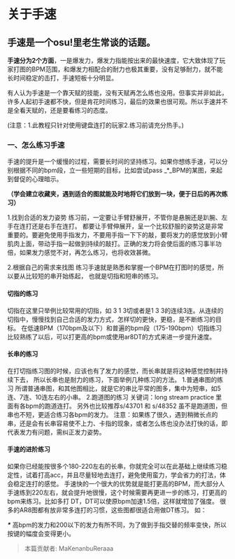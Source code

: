 # 关于手速

## 手速是一个osu!里老生常谈的话题。

**手速分为2个方面**，一是爆发力，爆发力指能按出来的最快速度，它大致体现了玩家打图的BPM范围，和爆发力相配合的耐力也极其重要，没有足够耐力，就不能长时间稳定的击打，手速短板十分明显。

有人认为手速是一个靠天赋的技能，没有天赋再怎么练也没用。但事实并非如此，许多人起初手速都不快，但是肯花时间练习，最后的效果也很可观。所以手速并不是全看天赋的，还是要看练习的态度。

\(注意：1.此教程只针对使用键盘连打的玩家2.练习前请充分热手。\)

### 一、怎么练习手速

手速的提升是一个缓慢的过程，需要长时间的坚持练习。如果你想练手速，可以分别根据不同的bpm段，立一些短期的目标，比如尝试pass \_\*\_BPM的某图，来起到督促的心理暗示。

**（学会建立收藏夹，遇到适合的图就能及时地将它们放到一块，便于日后的再次练习）**

1.找到合适的发力姿势 练习前，一定要让手臂舒展开，不管你是悬腕还是趴腕、左手在连打还是右手在连打。 都要让手臂伸展开，呈一个比较舒服的姿势这是非常重要的。要避免使用手指发力，不要用手指一下下的敲，要将发力的感觉放到小臂肌肉上面，带动手指一起做到持续的敲打。正确的发力将会使后面的练习事半功倍，如果发力感觉不对，再怎么练习，也将收效甚微。

2.根据自己的需求来找图 练习手速就是熟悉和掌握一个BPM在打图时的感觉，所以要从比较短的串开始练起， 也就是切指和短串的练习。

#### 切指的练习

切指在这里只举例比较常用的切指，如 3 1 3切或者是1 3 3的连续3连。从连续的切指中，慢慢找到自己合适的发力方式，怎样切的更快，更稳，是不断练习的目标。 在低速BPM（170bpm及以下）和普遍的bpm段（175-190bpm）切指练习比较熟练了以后，可以打更高的bpm或使用ar8DT的方式来进一步提升速度。

#### 长串的练习

在打切指练习图的时候，应该也有了发力的感觉，而长串就是将这种感觉控制并持续下去， 所以长串也是耐力的练习，下面举例几种练习的方法。 1.普通串图的练习 所谓普通串图，和其他图相比，就是它的串比平常的图多，集中为短串，如5连、7连、10连左右的小串。 2.跑道图的练习 关键词：long stream practice 里面有各bpm的跑道连打。 另外也比较推荐s/43701 和 s/48352 虽不是跑道图，但串也不短，更适合练习各bpm的发力。 注意：如果练了很久，遇到稍微长点的串，还是会有长串容易使不上力、卡指的现象，或者怎么练也没办法打快的话，即代表发力有问题，需纠正发力姿势。

#### 手速的进阶练习

如果你已经能按很多个180-220左右的长串，你就完全可以在此基础上继续练习稳定性，试着打高acc，并且尽量轻地去连打，避免使用蛮力，学会省力的打法，体会稳定连打的感觉。 手速快的一个很大的优势就是能打更高的BPM，而大部分人手速练到220左右，就会提升地很慢，这个时候需要再更进一步的练习，打更高的bpm来练习。比如多打 DT，DT可以使原bpm加速1.5倍，这样就增加了强度。 很多的AR8图都有放非常多连打的习惯，这些图都很适合用做DT练习。 如：

_**\***_ 高bpm的发力和200以下的发力有所不同，为了做到手指交替的频率变快，所以按键的幅度会变得更小。

> 本篇贡献者: MaKenanbuReraaa



